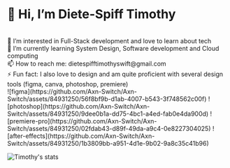 <h1>👋 Hi, I’m Diete-Spiff Timothy</h1> <br>
👀 I’m interested in Full-Stack development and love to learn about tech <br>
🌱 I’m currently learning System Design, Software development and Cloud computing<br>
📫 How to reach me: dietespifftimothyswift@gmail.com<br>
⚡ Fun fact: I also love to design and am quite proficient with several design tools (figma, canva, photoshop, premiere)<br>
![figma](https://github.com/Axn-Switch/Axn-Switch/assets/84931250/56f8bf9b-d1ab-4007-b543-3f748562c00f)
![photoshop](https://github.com/Axn-Switch/Axn-Switch/assets/84931250/9dee0b1a-dd75-4bc1-a4ed-fab0e4da900d)
![premiere-pro](https://github.com/Axn-Switch/Axn-Switch/assets/84931250/02fdab43-d89f-49da-a9c4-0e8227304025)
![after-effects](https://github.com/Axn-Switch/Axn-Switch/assets/84931250/1b3809bb-a951-4d1e-9b02-9a8c35c41b96)

![Timothy's stats](https://github-readme-stats.vercel.app/api?username=Axn-Switch&theme=dark&show_icons=true)

<!--
**Axn-Switch/Axn-Switch** is a ✨ _special_ ✨ repository because its `README.md` (this file) appears on your GitHub profile.

Here are some ideas to get you started:

- 🔭 I’m currently working on ...
- 🌱 I’m currently learning ...
- 👯 I’m looking to collaborate on ...
- 🤔 I’m looking for help with ...
- 💬 Ask me about ...
- 📫 How to reach me: ...
- 😄 Pronouns: ...
- ⚡ Fun fact: ...
-->
